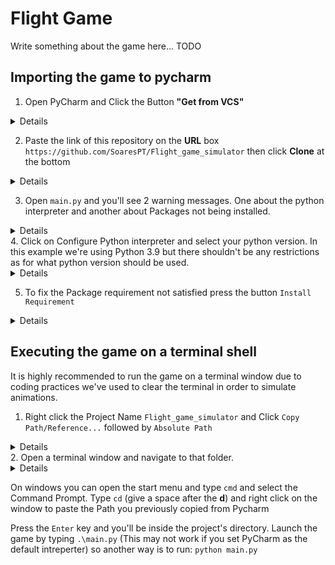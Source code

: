# Flight Game
Write something about the game here... TODO
## Importing the game to pycharm
1. Open PyCharm and Click the Button **"Get from VCS"**
<details>
  <img src="https://i.imgur.com/5UNZiup.png">
</details>

2. Paste the link of this repository on the **URL** box `https://github.com/SoaresPT/Flight_game_simulator` then click **Clone** at the bottom
<details>
  <img src="https://i.imgur.com/xM1S3hn.png">
</details>

3. Open `main.py` and you'll see 2 warning messages. One about the python interpreter and another about Packages not being installed.
<details>
  <img src="https://i.imgur.com/vaEaYiQ.png">
</details>
4. Click on Configure Python interpreter and select your python version. In this example we're using Python 3.9 but there shouldn't be any restrictions as for what python version should be used.
<details>
  <img src="https://i.imgur.com/6LOzEnb.png">
</details>

5. To fix the Package requirement not satisfied press the button `Install Requirement`
<details>
<img src="https://i.imgur.com/uDG72P1.png">
</details>

## Executing the game on a terminal shell
It is highly recommended to run the game on a terminal window due to coding practices we've used to clear the terminal in order to simulate animations.
1. Right click the Project Name `Flight_game_simulator` and Click `Copy Path/Reference...` followed by `Absolute Path`
<details>
<img src="https://i.imgur.com/IYH0nu5.png">
<img src="https://i.imgur.com/BVI0udR.png">
</details>
2. Open a terminal window and navigate to that folder.
<details>
<img src="https://i.imgur.com/GDSwP7g.png">
</details>

On windows you can open the start menu and type `cmd` and select the Command Prompt. Type `cd` (give a space after the **d**) and right click on the window to paste the Path you previously copied from Pycharm

Press the `Enter` key and you'll be inside the project's directory. Launch the game by typing `.\main.py` (This may not work if you set PyCharm as the default intreperter) so another way is to run: `python main.py`
